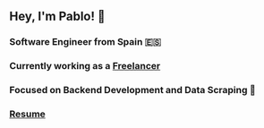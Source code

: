 ## Hey, I'm Pablo! 👋

### Software Engineer from Spain 🇪🇸
### Currently working as a [Freelancer](https://www.upwork.com/freelancers/~01716bb0728e8474ae?viewMode=1)
### Focused on Backend Development and Data Scraping 🤖
### [Resume](https://drive.google.com/file/d/1w_oZ0iRSJndfxQsLq4Z4TrZYaqj1FwFm/view?usp=sharing)
